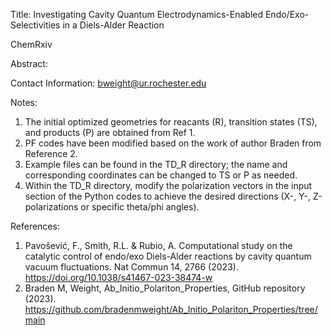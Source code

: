 Title: Investigating Cavity Quantum Electrodynamics-Enabled Endo/Exo- Selectivities in a Diels-Alder Reaction

ChemRxiv

Abstract:

Contact Information: bweight@ur.rochester.edu

Notes:
1. The initial optimized geometries for reacants (R), transition states (TS), and products (P) are obtained from Ref 1. 
2. PF codes have been modified based on the work of author Braden from Reference 2.
3. Example files can be found in the TD_R directory; the name and corresponding coordinates can be changed to TS or P as needed.
4. Within the TD_R directory, modify the polarization vectors in the input section of the Python codes to achieve the desired directions (X-, Y-, Z-polarizations or specific theta/phi angles).

References:
1. Pavošević, F., Smith, R.L. & Rubio, A. Computational study on the catalytic control of endo/exo Diels-Alder reactions by cavity quantum vacuum fluctuations. Nat Commun 14, 2766 (2023). https://doi.org/10.1038/s41467-023-38474-w
2. Braden M, Weight, Ab_Initio_Polariton_Properties, GitHub repository (2023). https://github.com/bradenmweight/Ab_Initio_Polariton_Properties/tree/main
